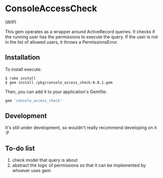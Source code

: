 # ConsoleAccessCheck

(WIP)

This gem operates as a wrapper around ActiveRecord queries. 
It checks if the running user has the permissions to execute the query. 
If the user is not in the list of allowed users, it throws a PermissionsError.

## Installation

To install execute:

    $ rake install
    $ gem install /pkg/console_access_check-0.0.1.gem


Then, you can add it to your application's Gemfile:

```ruby
gem 'console_access_check'
```

## Development

It's still under development, so wouldn't really recommend developing on it :P

## To-do list

1. check model that query is about
2. abstract the logic of permissions so that it can be implemented by whoever uses gem
